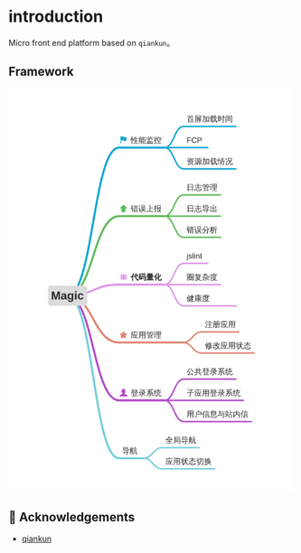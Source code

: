 # introduction

Micro front end platform based on `qiankun`。

## Framework

![Framework](./architecture.png)

## 🎁 Acknowledgements

- [qiankun](https://github.com/umijs/qiankun)
